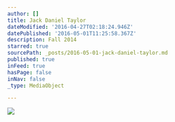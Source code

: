 ```yaml
---
author: []
title: Jack Daniel Taylor
dateModified: '2016-04-27T02:18:24.946Z'
datePublished: '2016-05-01T11:25:58.367Z'
description: Fall 2014
starred: true
sourcePath: _posts/2016-05-01-jack-daniel-taylor.md
published: true
inFeed: true
hasPage: false
inNav: false
_type: MediaObject

---
```

![](https://the-grid-user-content.s3-us-west-2.amazonaws.com/08618ff1-2f71-4d84-952f-8248b4805276.jpg)
